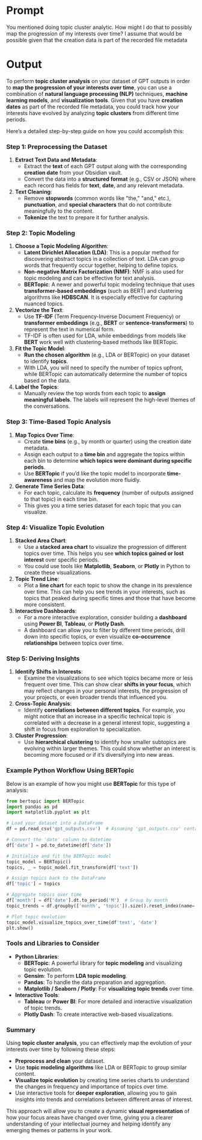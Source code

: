 # Prompt

You mentioned doing topic cluster analytic. How might I do that to possibly map the progression of my interests over time? I assume that would be possible given that the creation data is part of the recorded file metadata

# Output

To perform **topic cluster analysis** on your dataset of GPT outputs in order to **map the progression of your interests over time**, you can use a combination of **natural language processing (NLP)** techniques, **machine learning models**, and **visualization tools**. Given that you have **creation dates** as part of the recorded file metadata, you could track how your interests have evolved by analyzing **topic clusters** from different time periods.

Here’s a detailed step-by-step guide on how you could accomplish this:

### Step 1: Preprocessing the Dataset

1. **Extract Text Data and Metadata**:
   - Extract the **text** of each GPT output along with the corresponding **creation date** from your Obsidian vault.
   - Convert the data into a **structured format** (e.g., CSV or JSON) where each record has fields for **text**, **date**, and any relevant metadata.
2. **Text Cleaning**:
   - Remove **stopwords** (common words like "the," "and," etc.), **punctuation**, and **special characters** that do not contribute meaningfully to the content.
   - **Tokenize** the text to prepare it for further analysis.

### Step 2: Topic Modeling

1. **Choose a Topic Modeling Algorithm**:
   - **Latent Dirichlet Allocation (LDA)**: This is a popular method for discovering abstract topics in a collection of text. LDA can group words that frequently occur together, helping to define topics.
   - **Non-negative Matrix Factorization (NMF)**: NMF is also used for topic modeling and can be effective for text analysis.
   - **BERTopic**: A newer and powerful topic modeling technique that uses **transformer-based embeddings** (such as BERT) and clustering algorithms like **HDBSCAN**. It is especially effective for capturing nuanced topics.
2. **Vectorize the Text**:
   - Use **TF-IDF** (Term Frequency-Inverse Document Frequency) or **transformer embeddings** (e.g., **BERT** or **sentence-transformers**) to represent the text in numerical form.
   - TF-IDF is often used for LDA, while embeddings from models like **BERT** work well with clustering-based methods like BERTopic.
3. **Fit the Topic Model**:
   - **Run the chosen algorithm** (e.g., LDA or BERTopic) on your dataset to identify **topics**.
   - With LDA, you will need to specify the number of topics upfront, while BERTopic can automatically determine the number of topics based on the data.
4. **Label the Topics**:
   - Manually review the top words from each topic to **assign meaningful labels**. The labels will represent the high-level themes of the conversations.

### Step 3: Time-Based Topic Analysis

1. **Map Topics Over Time**:
   - Create **time bins** (e.g., by month or quarter) using the creation date metadata.
   - Assign each output to a **time bin** and aggregate the topics within each bin to determine **which topics were dominant during specific periods**.
   - Use **BERTopic** if you’d like the topic model to incorporate **time-awareness** and map the evolution more fluidly.
2. **Generate Time Series Data**:
   - For each topic, calculate its **frequency** (number of outputs assigned to that topic) in each time bin.
   - This gives you a time series dataset for each topic that you can visualize.

### Step 4: Visualize Topic Evolution

1. **Stacked Area Chart**:
   - Use a **stacked area chart** to visualize the progression of different topics over time. This helps you see **which topics gained or lost interest** over specific periods.
   - You could use tools like **Matplotlib**, **Seaborn**, or **Plotly** in Python to create these visualizations.
2. **Topic Trend Line**:
   - Plot a **line chart** for each topic to show the change in its prevalence over time. This can help you see trends in your interests, such as topics that peaked during specific times and those that have become more consistent.
3. **Interactive Dashboards**:
   - For a more interactive exploration, consider building a **dashboard** using **Power BI**, **Tableau**, or **Plotly Dash**.
   - A dashboard can allow you to filter by different time periods, drill down into specific topics, or even visualize **co-occurrence relationships** between topics over time.

### Step 5: Deriving Insights

1. **Identify Shifts in Interests**:
   - Examine the visualizations to see which topics became more or less frequent over time. This can show clear **shifts in your focus**, which may reflect changes in your personal interests, the progression of your projects, or even broader trends that influenced you.
2. **Cross-Topic Analysis**:
   - Identify **correlations between different topics**. For example, you might notice that an increase in a specific technical topic is correlated with a decrease in a general interest topic, suggesting a shift in focus from exploration to specialization.
3. **Cluster Progression**:
   - Use **hierarchical clustering** to identify how smaller subtopics are evolving within larger themes. This could show whether an interest is becoming more focused or if it’s diversifying into new areas.

### Example Python Workflow Using BERTopic

Below is an example of how you might use **BERTopic** for this type of analysis:

```python
from bertopic import BERTopic
import pandas as pd
import matplotlib.pyplot as plt

# Load your dataset into a DataFrame
df = pd.read_csv('gpt_outputs.csv')  # Assuming 'gpt_outputs.csv' contains 'text' and 'date' columns

# Convert the 'date' column to datetime
df['date'] = pd.to_datetime(df['date'])

# Initialize and fit the BERTopic model
topic_model = BERTopic()
topics, _ = topic_model.fit_transform(df['text'])

# Assign topics back to the DataFrame
df['topic'] = topics

# Aggregate topics over time
df['month'] = df['date'].dt.to_period('M')  # Group by month
topic_trends = df.groupby(['month', 'topic']).size().reset_index(name='count')

# Plot topic evolution
topic_model.visualize_topics_over_time(df'text', 'date')
plt.show()
```

### Tools and Libraries to Consider

- **Python Libraries**:
  - **BERTopic**: A powerful library for **topic modeling** and visualizing topic evolution.
  - **Gensim**: To perform **LDA topic modeling**.
  - **Pandas**: To handle the data preparation and aggregation.
  - **Matplotlib / Seaborn / Plotly**: For **visualizing topic trends** over time.
- **Interactive Tools**:
  - **Tableau** or **Power BI**: For more detailed and interactive visualization of topic trends.
  - **Plotly Dash**: To create interactive web-based visualizations.

### Summary

Using **topic cluster analysis**, you can effectively map the evolution of your interests over time by following these steps:

- **Preprocess and clean** your dataset.
- Use **topic modeling algorithms** like LDA or BERTopic to group similar content.
- **Visualize topic evolution** by creating time series charts to understand the changes in frequency and importance of topics over time.
- Use interactive tools for **deeper exploration**, allowing you to gain insights into trends and correlations between different areas of interest.

This approach will allow you to create a dynamic **visual representation** of how your focus areas have changed over time, giving you a clearer understanding of your intellectual journey and helping identify any emerging themes or patterns in your work.
